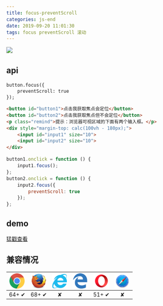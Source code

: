 ```yaml
---
title: focus-preventScroll
categories: js-end
date: 2019-09-20 11:01:30
tags: focus preventScroll 滚动
---
```


<img src="/images/img-folder/focus.gif" width="400"/>

<!-- more -->

## api
```
button.focus({ 
    preventScroll: true 
});
```

```html
<button id="button1">点击我获取焦点会定位</button>
<button id="button2">点击我获取焦点但不会定位</button>
<p class="remind">提示：浏览器可视区域的下面有两个输入框。</p>
<div style="margin-top: calc(100vh - 180px);">
    <input id="input1" size="10">
    <input id="input2" size="10">
</div>
```
```javascript
button1.onclick = function () {
    input1.focus();
};
button2.onclick = function () {
    input2.focus({ 
        preventScroll: true 
    });
};
```
## demo
[猛戳查看](http://www.shuy.cc/demo/focus.html)
## 兼容情况
<img src="https://raw.githubusercontent.com/xiaosongread/github-xiaosongread-hexo/master/img-folder/icon/chrome.png" width="40" hegiht="40" align=center /> |<img src="https://raw.githubusercontent.com/xiaosongread/github-xiaosongread-hexo/master/img-folder/icon/firefox.png" width="40" hegiht="40" align=center />|<img src="https://raw.githubusercontent.com/xiaosongread/github-xiaosongread-hexo/master/img-folder/icon/ie.png" width="40" hegiht="40" align=center />|<img src="https://raw.githubusercontent.com/xiaosongread/github-xiaosongread-hexo/master/img-folder/icon/edge.png" width="40" hegiht="40" align=center />|<img src="https://raw.githubusercontent.com/xiaosongread/github-xiaosongread-hexo/master/img-folder/icon/opera.png" width="40" hegiht="40" align=center />|<img src="https://raw.githubusercontent.com/xiaosongread/github-xiaosongread-hexo/master/img-folder/icon/safari.png" width="40" hegiht="40" align=center />
---|:--:|:--:|:--:|:--:|:--:
64+ ✔|68+ ✔|✘|✘|51+ ✔|✘